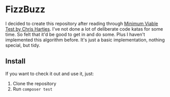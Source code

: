 # FizzBuzz

I decided to create this repository after reading through [Minimum Viable Test by Chris Hartjes](https://leanpub.com/minimumviabletests). I've not done a lot of deliberate code katas for some time. So felt that it'd be good to get in and do some. Plus I haven't implemented this algorithm before. It's just a basic implementation, nothing special, but tidy.

## Install

If you want to check it out and use it, just:

1. Clone the repository
2. Run `composer test`
